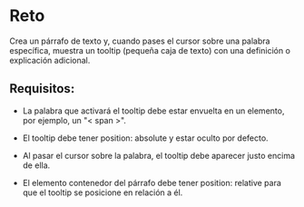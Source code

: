 # Reto

Crea un párrafo de texto y, cuando pases el cursor sobre una palabra específica, muestra un tooltip (pequeña caja de texto) con una definición o explicación adicional.

## Requisitos:

- La palabra que activará el tooltip debe estar envuelta en un elemento, por ejemplo, un "< span >".

- El tooltip debe tener position: absolute y estar oculto por defecto.

- Al pasar el cursor sobre la palabra, el tooltip debe aparecer justo encima de ella.

- El elemento contenedor del párrafo debe tener position: relative para que el tooltip se posicione en relación a él.
